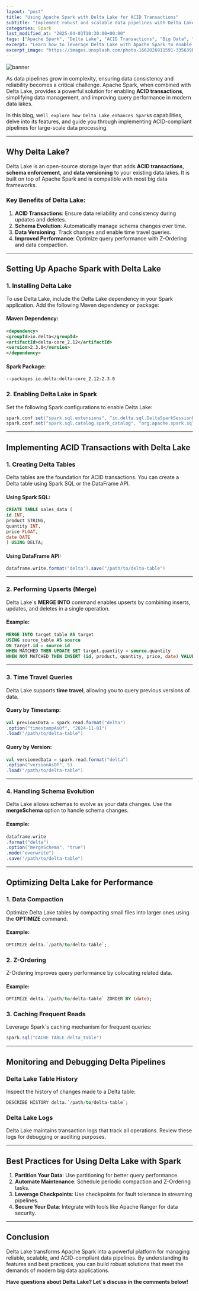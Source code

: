 ```yaml
---
layout: "post"
title: "Using Apache Spark with Delta Lake for ACID Transactions"
subtitle: "Implement robust and scalable data pipelines with Delta Lake and Apache Spark"
categories: Spark
last_modified_at: "2025-04-03T10:30:00+00:00"
tags: ["Apache Spark", "Delta Lake", "ACID Transactions", "Big Data", "Data Lakes", "ETL"]
excerpt: "Learn how to leverage Delta Lake with Apache Spark to enable ACID transactions, manage data consistency, and build reliable big data pipelines."
excerpt_image: "https://images.unsplash.com/photo-1662026911591-335639b11db6"
---
```

![banner](https://images.unsplash.com/photo-1662026911591-335639b11db6)



As data pipelines grow in complexity, ensuring data consistency and reliability becomes a critical challenge. Apache Spark, when combined with Delta Lake, provides a powerful solution for enabling **ACID transactions**, simplifying data management, and improving query performance in modern data lakes.

In this blog, we`ll explore how Delta Lake enhances Spark`s capabilities, delve into its features, and guide you through implementing ACID-compliant pipelines for large-scale data processing.

---

## Why Delta Lake?

Delta Lake is an open-source storage layer that adds **ACID transactions**, **schema enforcement**, and **data versioning** to your existing data lakes. It is built on top of Apache Spark and is compatible with most big data frameworks.

### Key Benefits of Delta Lake:
1. **ACID Transactions**: Ensure data reliability and consistency during updates and deletes.
2. **Schema Evolution**: Automatically manage schema changes over time.
3. **Data Versioning**: Track changes and enable time travel queries.
4. **Improved Performance**: Optimize query performance with Z-Ordering and data compaction.

---

## Setting Up Apache Spark with Delta Lake

### 1. Installing Delta Lake

To use Delta Lake, include the Delta Lake dependency in your Spark application. Add the following Maven dependency or package:

#### Maven Dependency:
```xml
<dependency>
<groupId>io.delta</groupId>
<artifactId>delta-core_2.12</artifactId>
<version>2.3.0</version>
</dependency>
```

#### Spark Package:
```bash
--packages io.delta:delta-core_2.12:2.3.0
```

### 2. Enabling Delta Lake in Spark

Set the following Spark configurations to enable Delta Lake:
```scala
spark.conf.set("spark.sql.extensions", "io.delta.sql.DeltaSparkSessionExtension")
spark.conf.set("spark.sql.catalog.spark_catalog", "org.apache.spark.sql.delta.catalog.DeltaCatalog")
```

---

## Implementing ACID Transactions with Delta Lake

### 1. Creating Delta Tables

Delta tables are the foundation for ACID transactions. You can create a Delta table using Spark SQL or the DataFrame API.

#### Using Spark SQL:
```sql
CREATE TABLE sales_data (
id INT,
product STRING,
quantity INT,
price FLOAT,
date DATE
) USING DELTA;
```

#### Using DataFrame API:
```scala
dataframe.write.format("delta").save("/path/to/delta-table")
```

---

### 2. Performing Upserts (Merge)

Delta Lake`s **MERGE INTO** command enables upserts by combining inserts, updates, and deletes in a single operation.

#### Example:
```sql
MERGE INTO target_table AS target
USING source_table AS source
ON target.id = source.id
WHEN MATCHED THEN UPDATE SET target.quantity = source.quantity
WHEN NOT MATCHED THEN INSERT (id, product, quantity, price, date) VALUES (source.id, source.product, source.quantity, source.price, source.date);
```

---

### 3. Time Travel Queries

Delta Lake supports **time travel**, allowing you to query previous versions of data.

#### Query by Timestamp:
```scala
val previousData = spark.read.format("delta")
.option("timestampAsOf", "2024-11-01")
.load("/path/to/delta-table")
```

#### Query by Version:
```scala
val versionedData = spark.read.format("delta")
.option("versionAsOf", 5)
.load("/path/to/delta-table")
```

---

### 4. Handling Schema Evolution

Delta Lake allows schemas to evolve as your data changes. Use the **mergeSchema** option to handle schema changes.

#### Example:
```scala
dataframe.write
.format("delta")
.option("mergeSchema", "true")
.mode("overwrite")
.save("/path/to/delta-table")
```

---

## Optimizing Delta Lake for Performance

### 1. Data Compaction

Optimize Delta Lake tables by compacting small files into larger ones using the **OPTIMIZE** command.

#### Example:
```sql
OPTIMIZE delta.`/path/to/delta-table`;
```

### 2. Z-Ordering

Z-Ordering improves query performance by colocating related data.

#### Example:
```sql
OPTIMIZE delta.`/path/to/delta-table` ZORDER BY (date);
```

### 3. Caching Frequent Reads

Leverage Spark`s caching mechanism for frequent queries:
```scala
spark.sql("CACHE TABLE delta_table")
```

---

## Monitoring and Debugging Delta Pipelines

### Delta Lake Table History

Inspect the history of changes made to a Delta table:
```sql
DESCRIBE HISTORY delta.`/path/to/delta-table`;
```

### Delta Lake Logs

Delta Lake maintains transaction logs that track all operations. Review these logs for debugging or auditing purposes.

---

## Best Practices for Using Delta Lake with Spark

1. **Partition Your Data**: Use partitioning for better query performance.
2. **Automate Maintenance**: Schedule periodic compaction and Z-Ordering tasks.
3. **Leverage Checkpoints**: Use checkpoints for fault tolerance in streaming pipelines.
4. **Secure Your Data**: Integrate with tools like Apache Ranger for data security.

---

## Conclusion

Delta Lake transforms Apache Spark into a powerful platform for managing reliable, scalable, and ACID-compliant data pipelines. By understanding its features and best practices, you can build robust solutions that meet the demands of modern big data applications.

**Have questions about Delta Lake? Let`s discuss in the comments below!**
